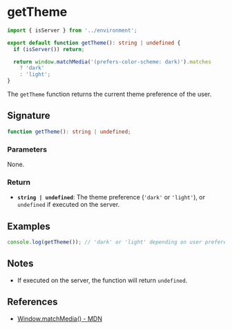 # getTheme

```typescript
import { isServer } from '../environment';

export default function getTheme(): string | undefined {
  if (isServer()) return;

  return window.matchMedia('(prefers-color-scheme: dark)').matches
    ? 'dark'
    : 'light';
}
```

The `getTheme` function returns the current theme preference of the user.

## Signature

```typescript
function getTheme(): string | undefined;
```

### Parameters

None.

### Return

- **`string | undefined`**: The theme preference (`'dark'` or `'light'`), or `undefined` if executed on the server.

## Examples

```typescript
console.log(getTheme()); // 'dark' or 'light' depending on user preference
```

## Notes

- If executed on the server, the function will return `undefined`.

## References

- [Window.matchMedia() - MDN](https://developer.mozilla.org/en-US/docs/Web/API/Window/matchMedia)
